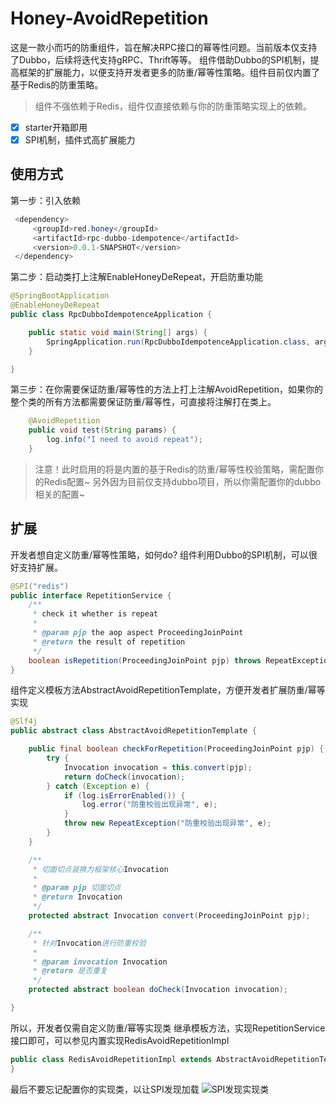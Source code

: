 # Honey-AvoidRepetition
这是一款小而巧的防重组件，旨在解决RPC接口的幂等性问题。当前版本仅支持了Dubbo，后续将迭代支持gRPC、Thrift等等。
组件借助Dubbo的SPI机制，提高框架的扩展能力，以便支持开发者更多的防重/幂等性策略。组件目前仅内置了基于Redis的防重策略。

> 组件不强依赖于Redis，组件仅直接依赖与你的防重策略实现上的依赖。

 - [x] starter开箱即用
 - [x] SPI机制，插件式高扩展能力

## 使用方式
第一步：引入依赖

```java
 <dependency>
     <groupId>red.honey</groupId>
     <artifactId>rpc-dubbo-idempotence</artifactId>
     <version>0.0.1-SNAPSHOT</version>
 </dependency>
```

第二步：启动类打上注解EnableHoneyDeRepeat，开启防重功能
```java
@SpringBootApplication
@EnableHoneyDeRepeat
public class RpcDubboIdempotenceApplication {

    public static void main(String[] args) {
        SpringApplication.run(RpcDubboIdempotenceApplication.class, args);
    }

}
```
第三步：在你需要保证防重/幂等性的方法上打上注解AvoidRepetition，如果你的整个类的所有方法都需要保证防重/幂等性，可直接将注解打在类上。

```java
    @AvoidRepetition
    public void test(String params) {
        log.info("I need to avoid repeat");
    }
```
> 注意！此时启用的将是内置的基于Redis的防重/幂等性校验策略，需配置你的Redis配置~
> 另外因为目前仅支持dubbo项目，所以你需配置你的dubbo相关的配置~


## 扩展
开发者想自定义防重/幂等性策略，如何do?  组件利用Dubbo的SPI机制，可以很好支持扩展。

```java
@SPI("redis")
public interface RepetitionService {
    /**
     * check it whether is repeat
     *
     * @param pjp the aop aspect ProceedingJoinPoint
     * @return the result of repetition
     */
    boolean isRepetition(ProceedingJoinPoint pjp) throws RepeatException;
}
```
组件定义模板方法AbstractAvoidRepetitionTemplate，方便开发者扩展防重/幂等实现

```java
@Slf4j
public abstract class AbstractAvoidRepetitionTemplate {

    public final boolean checkForRepetition(ProceedingJoinPoint pjp) {
        try {
            Invocation invocation = this.convert(pjp);
            return doCheck(invocation);
        } catch (Exception e) {
            if (log.isErrorEnabled()) {
                log.error("防重校验出现异常", e);
            }
            throw new RepeatException("防重校验出现异常", e);
        }
    }

    /**
     * 切面切点装换为框架核心Invocation
     *
     * @param pjp 切面切点
     * @return Invocation
     */
    protected abstract Invocation convert(ProceedingJoinPoint pjp);

    /**
     * 针对Invocation进行防重校验
     *
     * @param invocation Invocation
     * @return 是否重复
     */
    protected abstract boolean doCheck(Invocation invocation);

}
```
所以，开发者仅需自定义防重/幂等实现类 继承模板方法，实现RepetitionService接口即可，可以参见内置实现RedisAvoidRepetitionImpl

```java
public class RedisAvoidRepetitionImpl extends AbstractAvoidRepetitionTemplate implements RepetitionService{
}
```
最后不要忘记配置你的实现类，以让SPI发现加载
![SPI发现实现类](https://img-blog.csdnimg.cn/9a7873a91cf14bfd9ddaa4b1e47b9d80.png)


